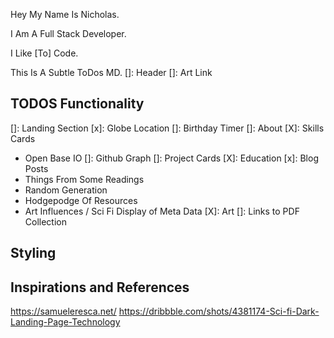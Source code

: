 Hey My Name Is Nicholas.


I Am A Full Stack Developer.


I Like [To] Code.


This Is A Subtle ToDos MD.
[]: Header
[]: Art Link

## TODOS Functionality
[]: Landing Section
[x]: Globe Location
[]: Birthday Timer
[]: About
[X]: Skills Cards
  - Open Base IO
[]: Github Graph
[]: Project Cards
[X]: Education
[x]: Blog Posts
  - Things From Some Readings
  - Random Generation
  - Hodgepodge Of Resources
  - Art Influences / Sci Fi Display of Meta Data
[X]: Art
[]: Links to PDF Collection

## Styling

## Inspirations and References
https://samueleresca.net/
https://dribbble.com/shots/4381174-Sci-fi-Dark-Landing-Page-Technology